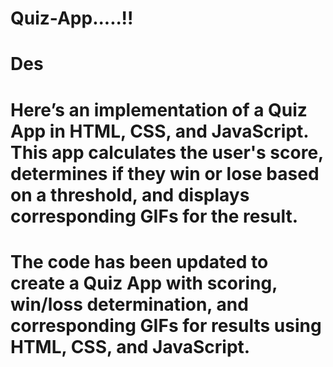 # Quiz-App.....!!

# Des
# Here’s an implementation of a Quiz App in HTML, CSS, and JavaScript. This app calculates the user's score, determines if they win or lose based on a threshold, and displays corresponding GIFs for the result.
# The code has been updated to create a Quiz App with scoring, win/loss determination, and corresponding GIFs for results using HTML, CSS, and JavaScript.
# 
